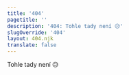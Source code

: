 ```yaml
---
title: '404'
pagetitle: ''
description: '404: Tohle tady není 😥'
slugOverride: '404'
layout: 404.njk
translate: false
---
```


<p class="centered">Tohle tady není 😥</p>